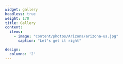 ```yaml
---
widget: gallery
headless: true
weight: 170
title: Gallery
content:
  items:
    - image: "content/photos/Arizona/arizona-us.jpg"
      caption: "Let's get it right"

design:
  columns: '2'
---
```

